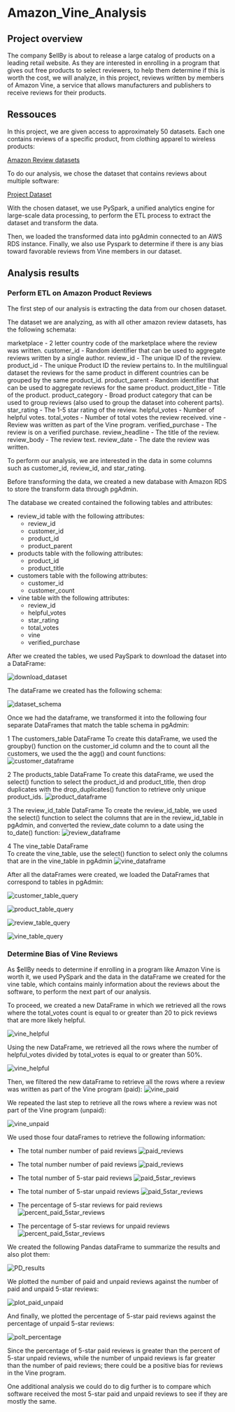 # Amazon_Vine_Analysis

## Project overview

The company $ellBy is about to release a large catalog of products on a leading retail website. 
As they are interested in enrolling in a program that gives out free products to select reviewers, 
to help them determine if this is worth the cost, we will analyze, in this project, reviews written by 
members of Amazon Vine, a service that allows manufacturers and publishers to receive reviews for 
their products.


## Ressouces 

In this project, we are given access to approximately 50 datasets. Each one contains reviews of a specific product, 
from clothing apparel to wireless products:

[Amazon Review datasets](https://s3.amazonaws.com/amazon-reviews-pds/tsv/index.txt)

To do our analysis, we chose the dataset that contains reviews about multiple software:

[Project Dataset](https://s3.amazonaws.com/amazon-reviews-pds/tsv/amazon_reviews_us_Software_v1_00.tsv.gz)

With the chosen dataset, we use PySpark, a unified analytics engine for large-scale data processing, to 
perform the ETL process to extract the dataset and transform the data.

Then, we loaded the transformed data into pgAdmin connected to an AWS RDS instance. Finally, we also use Pyspark to determine
if there is any bias toward favorable reviews from Vine members in our dataset.


## Analysis results

### Perform ETL on Amazon Product Reviews

The first step of our analysis is extracting the data from our chosen dataset.

The dataset we are analyzing, as with all other amazon review datasets, has the following schemata:

marketplace       - 2 letter country code of the marketplace where the review was written.
customer_id       - Random identifier that can be used to aggregate reviews written by a single author.
review_id         - The unique ID of the review.
product_id        - The unique Product ID the review pertains to. In the multilingual dataset the reviews
                    for the same product in different countries can be grouped by the same product_id.
product_parent    - Random identifier that can be used to aggregate reviews for the same product.
product_title     - Title of the product.
product_category  - Broad product category that can be used to group reviews 
                    (also used to group the dataset into coherent parts).
star_rating       - The 1-5 star rating of the review.
helpful_votes     - Number of helpful votes.
total_votes       - Number of total votes the review received.
vine              - Review was written as part of the Vine program.
verified_purchase - The review is on a verified purchase.
review_headline   - The title of the review.
review_body       - The review text.
review_date       - The date the review was written.

To perform our analysis, we are interested in the data in some columns such as customer_id, review_id, and star_rating.

Before transforming the data, we created a new database with Amazon RDS to store the transform data through pgAdmin.

The database we created contained the following tables and attributes:

* review_id table with the following attributes: 
	* review_id
	* customer_id
	* product_id
	* product_parent
* products table with the following attributes: 
	* product_id
	* product_title
* customers table with the following attributes: 
	* customer_id
	* customer_count
* vine table with the following attributes: 
	* review_id
	* helpful_votes
	* star_rating
	* total_votes
	* vine
	* verified_purchase

After we created the tables, we used PaySpark to download the dataset into a DataFrame:

![download_dataset]()

The dataFrame we created has the following schema:

![dataset_schema]()

Once we had the dataframe, we transformed it into the following four separate DataFrames that match the table schema in pgAdmin:

1	The customers_table DataFrame
	To create this dataFrame, we used the groupby() function on the customer_id column and the to count all the customers, we used the 
	the agg() and count functions:
	![customer_dataframe]()
	
2	The products_table DataFrame
	To create this dataFrame, we used the select() function to select the product_id and product_title, then drop 
	duplicates with the drop_duplicates() function to retrieve only unique product_ids.
	![product_dataframe]()
	
3	The review_id_table DataFrame
	To create the review_id_table, we used the select() function to select the columns that are in the review_id_table in pgAdmin,
	and converted the review_date column to a date using the to_date() function:
	![review_dataframe]()
	
4	The vine_table DataFrame	
	To create the vine_table, use the select() function to select only the columns that are in the vine_table in pgAdmin
	![vine_dataframe]()


After all the dataFrames were created, we loaded the DataFrames that correspond to tables in pgAdmin:

![customer_table_query]()

![product_table_query]()

![review_table_query]()

![vine_table_query]()


### Determine Bias of Vine Reviews

As $ellBy needs to determine if enrolling in a program like Amazon Vine is worth it, we
used PySpark and the data in the dataFrame we created for the vine table, which contains mainly
information about the reviews about the software, to perform the next part of our analysis.

To proceed, we created a new DataFrame in which we retrieved all the rows where the total_votes count 
is equal to or greater than 20 to pick reviews that are more likely helpful.

![vine_helpful]()

Using the new DataFrame, we retrieved all the rows where the number of helpful_votes divided by total_votes is equal 
to or greater than 50%.

![vine_helpful]()

Then, we filtered the new dataFrame to retrieve all the rows where a review was written as part of the Vine program (paid):
![vine_paid]()

We repeated the last step to retrieve all the rows where a review was not part of the Vine program (unpaid):

![vine_unpaid]()

We used those four dataFrames to retrieve the following information:

* 	The total number number of paid reviews
	![paid_reviews]()
	
*	The total number number of paid reviews
	![paid_reviews]()
	
*	The total number of 5-star paid reviews
	![paid_5star_reviews]()
	
*	The total number of 5-star unpaid reviews
	![paid_5star_reviews]()
	
*	The percentage of 5-star reviews for paid reviews
	![percent_paid_5star_reviews]()
	
*	The percentage of 5-star reviews for unpaid reviews
	![percent_paid_5star_reviews]()
	
We created the following Pandas dataFrame to summarize the results and also plot them:

![PD_results]()

We plotted the number of paid and unpaid reviews against the number of paid and unpaid 5-star reviews:

![plot_paid_unpaid]()

And finally, we plotted the percentage of 5-star paid reviews against the percentage of unpaid 5-star reviews:

![polt_percentage]()

Since the percentage of 5-star paid reviews is greater than the percent of 5-star unpaid reviews, while the number
of unpaid reviews is far greater than the number of paid reviews; there could be a positive bias for reviews in the Vine program.

One additional analysis we could do to dig further is to compare which software received the most 5-star
paid and unpaid reviews to see if they are mostly the same.





